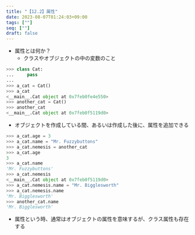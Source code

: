 ```yaml
---
title: "【12.2】属性"
date: 2023-08-07T01:24:03+09:00
tags: [""]
seq: [""]
draft: false
---
```


- 属性とは何か？
  - クラスやオブジェクトの中の変数のこと

```python
>>> class Cat:
...     pass
...
>>> a_cat = Cat()
>>> a_cat
<__main__.Cat object at 0x7feb0fe4e550>
>>> another_cat = Cat()
>>> another_cat
<__main__.Cat object at 0x7feb0f5119d0>
```

- オブジェクトを作成している間、あるいは作成した後に、属性を追加できる

```python
>>> a_cat.age = 3
>>> a_cat.name = "Mr. Fuzzybuttons"
>>> a_cat.nemesis = another_cat
>>> a_cat.age
3
>>> a_cat.name
'Mr. Fuzzybuttons'
>>> a_cat.nemesis
<__main__.Cat object at 0x7feb0f5119d0>
>>> a_cat.nemesis.name = "Mr. Bigglesworth"
>>> a_cat.nemesis.name
'Mr. Bigglesworth'
>>> another_cat.name
'Mr. Bigglesworth'
```

- 属性という時、通常はオブジェクトの属性を意味するが、クラス属性も存在する